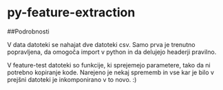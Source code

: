 # py-feature-extraction

##Podrobnosti

V data datoteki se nahajat dve datoteki csv. Samo prva je trenutno popravljena, da omogoča import v python in da delujejo headerji pravilno.

V feature-test datoteki so funkcije, ki sprejemejo parametere, tako da ni potrebno kopiranje kode. Narejeno je nekaj sprememb in vse kar je bilo v prejšni datoteki je inkomponirano v to novo. :) 